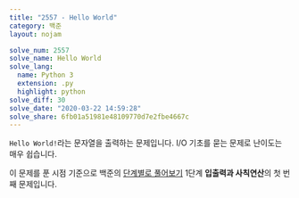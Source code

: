 ```yaml
---
title: "2557 - Hello World"
category: 백준
layout: nojam

solve_num: 2557
solve_name: Hello World
solve_lang:
  name: Python 3
  extension: .py
  highlight: python
solve_diff: 30
solve_date: "2020-03-22 14:59:28"
solve_share: 6fb01a51981e48109770d7e2fbe4667c
---
```


`Hello World!`라는 문자열을 출력하는 문제입니다. I/O 기초를 묻는 문제로 난이도는 매우 쉽습니다.

이 문제를 푼 시점 기준으로 백준의 [단계별로 풀어보기](http://noj.am/p/s) 1단계 **입출력과 사칙연산**의 첫 번째 문제입니다.
